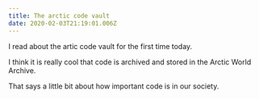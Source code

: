 ```yaml
---
title: The arctic code vault
date: 2020-02-03T21:19:01.006Z
---
```

I read about the artic code vault for the first time today.

I think it is really cool that code is archived and stored in the Arctic World Archive.

That says a little bit about how important code is in our society.
